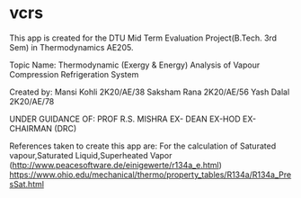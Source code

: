 # vcrs

This app is created for the DTU Mid Term Evaluation Project(B.Tech. 3rd Sem) in Thermodynamics AE205.

Topic Name: Thermodynamic (Exergy & Energy) Analysis of Vapour Compression Refrigeration System

Created by:
Mansi Kohli 2K20/AE/38
Saksham Rana 2K20/AE/56
Yash Dalal 2K20/AE/78

UNDER GUIDANCE OF: 
PROF R.S. MISHRA 
EX- DEAN
EX-HOD
EX-CHAIRMAN (DRC)


References taken to create this app are:
For the calculation of
Saturated vapour,Saturated Liquid,Superheated Vapor (http://www.peacesoftware.de/einigewerte/r134a_e.html)
https://www.ohio.edu/mechanical/thermo/property_tables/R134a/R134a_PresSat.html